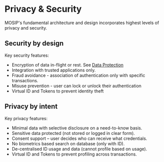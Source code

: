 # Privacy & Security

MOSIP's fundamental architecture and design incorporates highest levels of privacy and security.

## Security by design

Key security features: 
* Encryption of data in-flight or rest.  See [Data Protection](data-protection.md)
* Integration with trusted applications only.
* Fraud avoidance - association of authentication only with specific transactions.
* Misuse prevention - user can lock or unlock their authentication
* Virtual ID and Tokens to prevent identity theft

## Privacy by intent

Key privacy features:
* Minimal data with selective disclosure on a need-to-know basis.
* Sensitive data protected (not stored or logged in clear form).
* Consent support – user decides who can receive what credentials.
* No biometrics based search on database (only with ID).
* De-centralised ID usage and data (cannot profile based on usage).
* Virtual ID and Tokens to prevent profiling across transactions.





